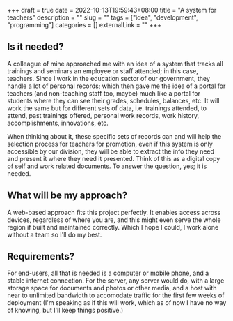 +++
draft = true
date = 2022-10-13T19:59:43+08:00
title = "A system for teachers"
description = ""
slug = ""
tags = ["idea", "development", "programming"]
categories = []
externalLink = ""
+++

## Is it needed?

A colleague of mine approached me with an idea of a system that tracks all trainings and seminars an employee or staff attended; in this case, teachers. Since I work in the education sector of our government, they handle a lot of personal records; which then gave me the idea of a portal for teachers (and non-teaching staff too, maybe) much like a portal for students where they can see their grades, schedules, balances, etc. It will work the same but for different sets of data, i.e. trainings attended, to attend, past trainings offered, personal work records, work history, accomplishments, innovations, etc.

When thinking about it, these specific sets of records can and will help the selection process for teachers for promotion, even if this system is only accessible by our division, they will be able to extract the info they need and present it where they need it presented. Think of this as a digital copy of self and work related documents. To answer the question, yes; it is needed.


## What will be my approach?

A web-based approach fits this project perfectly. It enables access across devices, regardless of where you are, and this might even serve the whole region if built and maintained correctly. Which I hope I could, I work alone without a team so I'll do my best.


## Requirements?

For end-users, all that is needed is a computer or mobile phone, and a stable internet connection.
For the server, any server would do, with a large storage space for documents and photos or other media, and a host with near to unlimited bandwidth to accomodate traffic for the first few weeks of deployment (I'm speaking as if this will work, which as of now I have no way of knowing, but I'll keep things positive.)